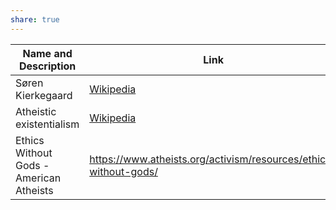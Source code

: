 ```yaml
---
share: true
---
```


|**Name and Description**  | **Link** |
|--|--|
| Søren Kierkegaard | [Wikipedia](https://en.m.wikipedia.org/wiki/S%C3%B8ren_Kierkegaard) |
| Atheistic existentialism|[Wikipedia](https://en.m.wikipedia.org/wiki/Atheistic_existentialism)|
| Ethics Without Gods - American Atheists |https://www.atheists.org/activism/resources/ethics-without-gods/|